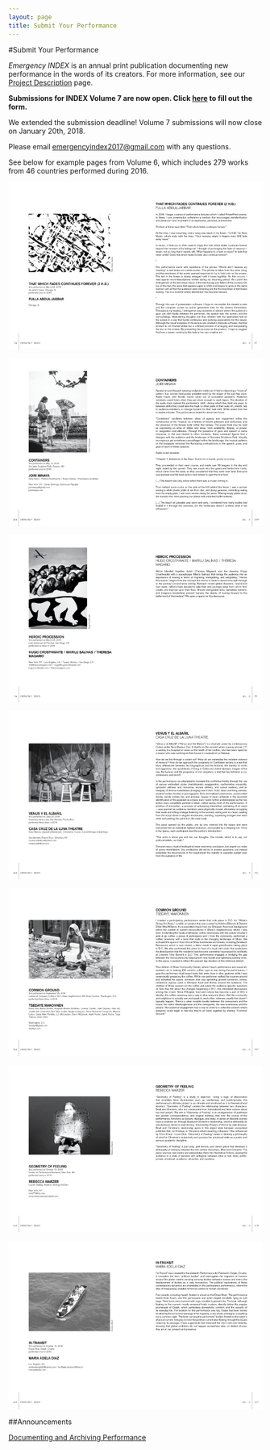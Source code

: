 ```yaml
---
layout: page
title: Submit Your Performance
---
```


#Submit Your Performance

_Emergency INDEX_ is an annual print publication documenting new performance in the words of its creators. For more information, see our [Project Description](https://emergencyindex.com/project-description/) page.

**Submissions for INDEX Volume 7 are now open. Click [here](https://docs.google.com/forms/d/e/1FAIpQLScABbffKVft_4VERTR3SVnp14s4zDVVC2wFSX8SrYirPjm2AA/viewform?c=0&w=1) to fill out the form.**

We extended the submission deadline! Volume 7 submissions will now close on January 20th, 2018.

Please email <emergencyindex2017@gmail.com> with any questions.

See below for example pages from Volume 6, which includes 279 works from 46 countries performed during 2016.

![That Which Fades Continues Forever (2 H.B.) - Fulla Abdul-Jabbar](assets/img/about/index-vol-6-that-which-fades-continues-forever.jpg "That Which Fades Continues Forever - Fulla Abdul-Jabbar")

![Containers - Joiri Minaya](assets/img/about/index-vol-6-containers.jpg "Containers - Joiri Minaya")

![Heroic Procession - Hugo Crosthwaite / Marilu Salinas / Theresa Magaro](assets/img/about/index-vol-6-heroic-procession.jpg "Heroic Procession - Hugo Crosthwaite / Marilu Salinas / Theresa Magaroe")

![Venus Y El Abanil - Casa Cruz de la Luna Theatre](assets/img/about/index-vol-6-venus-y-el-albancc83il.jpg "Venus Y El Abanil - Casa Cruz de la Luna Theatre")

![Common Ground - Tsedaye Makonnen](assets/img/about/index-vol-6-common-ground.jpg "Common Ground - Tsedaye Makonnen")

![Geometry of Feeling -Rebecca Warzer](assets/img/about/index-vol-6-geometry-of-feeling.jpg "Geometry of Feeling -Rebecca Warzer")

![In-Transit - Maria Adela Diaz](assets/img/about/index-vol-6-in-transit.jpg "In-Transit - Maria Adela Diaz")

##Announcements

[Documenting and Archiving Performance](https://emergencyindex.com/2016/11/18/documenting-and-archiving-performance/)
